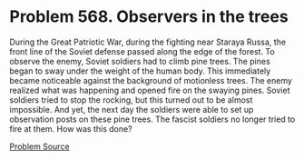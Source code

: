 # Problem 568. Observers in the trees 

During the Great Patriotic War, during the fighting near Staraya Russa, the front line of the Soviet defense passed along the edge of the forest. To observe the enemy, Soviet soldiers had to climb pine trees. The pines began to sway under the weight of the human body. This immediately became noticeable against the background of motionless trees. The enemy realized what was happening and opened fire on the swaying pines. Soviet soldiers tried to stop the rocking, but this turned out to be almost impossible. And yet, the next day the soldiers were able to set up observation posts on these pine trees. The fascist soldiers no longer tried to fire at them. How was this done?

[Problem Source](https://www.trizland.ru/tasks/5231/)